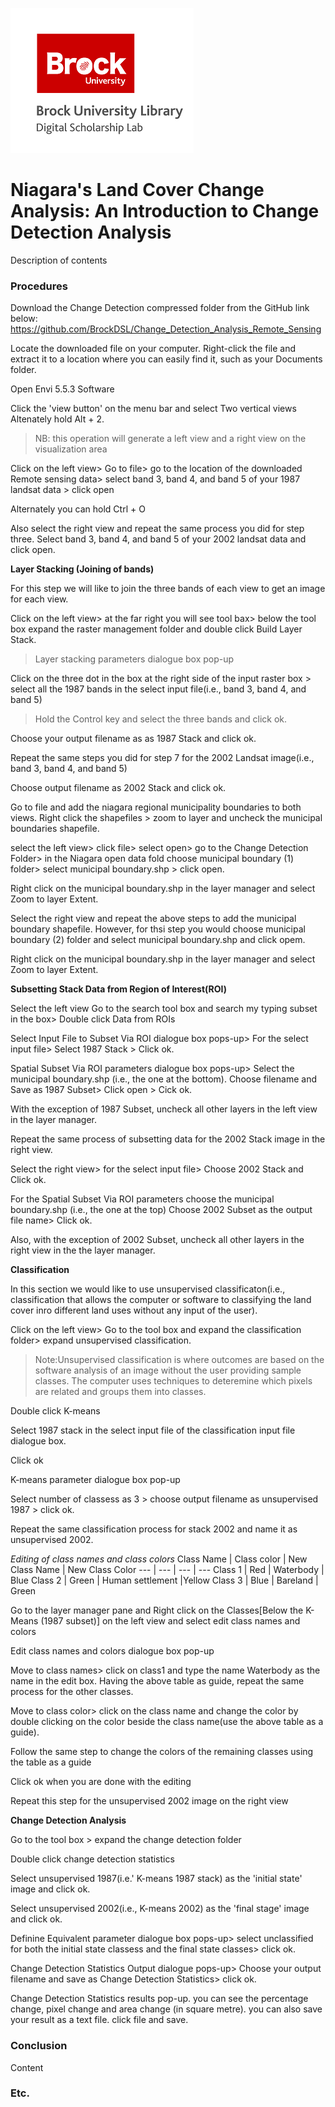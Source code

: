 ![DSL Logo][dsllogo]


#  Niagara's Land Cover Change Analysis: An Introduction to Change Detection Analysis
Description of contents

### Procedures

Download the Change Detection compressed folder from the GitHub link below:
https://github.com/BrockDSL/Change_Detection_Analysis_Remote_Sensing

Locate the downloaded file on your computer. Right-click the file and extract it to a location where you can easily find it, such as your Documents folder.

Open Envi 5.5.3 Software

Click the 'view button' on the menu bar and select Two vertical views 
Altenately hold Alt + 2.


> NB: this operation will generate a left view and a right view on the visualization area 


Click on the left view> Go to file> go to the location of the downloaded Remote sensing data> select band 3, band 4, and band 5 of your 1987 landsat data > click open

Alternately you can hold Ctrl + O

Also select the right view and repeat the same process you did for step three. Select band 3, band 4, and band 5 of your 2002 landsat data and click open.

**Layer Stacking (Joining of bands)**

For this step  we will like to join the three bands  of each view to get an image for each view.

Click on the left view> at the far right you will see tool bax> below the tool box expand the raster management folder and double click Build Layer Stack.

> Layer stacking  parameters dialogue box pop-up

Click on the three dot in the box at the right side of the input raster box > select all the 1987 bands in the select input file(i.e., band 3, band 4, and band 5)

> Hold the Control key and select the three bands and click ok.

Choose your output filename as as 1987 Stack and click ok.


Repeat the same steps you did for step 7 for the 2002 Landsat image(i.e., band 3, band 4, and band 5)

Choose output filename as 2002 Stack and click ok.


Go to file and add the niagara regional municipality boundaries to both views. Right click the shapefiles > zoom to layer and uncheck the municipal boundaries shapefile.

select the left view> click file> select open> go to the Change Detection Folder> in the Niagara open data fold choose municipal boundary (1) folder> select municipal boundary.shp > click open.

Right click on the municipal boundary.shp in the layer manager and select Zoom to layer Extent.

Select the right view and repeat the above steps to add the municipal boundary shapefile. However, for thsi step you would choose municipal boundary (2) folder and select municipal boundary.shp and click opem. 

Right click on the municipal boundary.shp in the layer manager and select Zoom to layer Extent.

**Subsetting  Stack Data from Region of Interest(ROI)**

Select the left view
Go to the search tool box and search my typing subset in the box> Double click Data from ROIs

Select Input File to Subset Via ROI dialogue box pops-up> For the select input file> Select 1987 Stack > Click ok.

Spatial Subset Via ROI parameters dialogue box pops-up> Select the municipal boundary.shp (i.e., the one at the bottom). 
Choose filename and Save as 1987 Subset> Click open > Cick ok.


With the exception of 1987 Subset, uncheck all other layers in the left view in the layer manager.


Repeat the same process of subsetting data for the 2002 Stack image in the right view.

Select the right view> for the select input file> Choose 2002 Stack and Click ok.

For the Spatial Subset Via ROI parameters  choose the municipal boundary.shp (i.e., the one at the top)
Choose 2002 Subset as the output file name> Click ok.

Also, with the exception of 2002 Subset, uncheck all other layers in the right view in the the layer manager.


**Classification**

In this section we would like to use unsupervised classificaton(i.e., classification that allows the computer or software to classifying the land cover inro different land uses without any input of the user).

Click on the left view> Go to the tool box and expand the classification folder> expand unsupervised classification.


>Note:Unsupervised classification is where outcomes are based on the software analysis of an image without the user providing sample classes. The computer uses techniques to deteremine which pixels are related and groups them into classes.

Double click K-means

Select 1987 stack in the select input file of the classification input file dialogue box.

Click ok

K-means parameter dialogue box pop-up

Select number of classess as 3 > choose output filename as unsupervised 1987 > click ok.

Repeat the same classification process for stack 2002 and name it as unsupervised 2002.


*Editing of class names and class colors*
Class Name |	Class color | New Class Name  | New Class Color
--- | --- | --- | ---
Class 1 |	Red | Waterbody | Blue
Class 2 |	Green | Human settlement |Yellow
Class 3 |	Blue | Bareland | Green

Go to the layer manager pane and Right click on the Classes[Below the K-Means (1987 subset)] on the left view and select edit class names and colors

Edit class names and colors dialogue box pop-up

Move to class names> click on class1 and type the name Waterbody as the name in the edit box.
Having the above table as guide, repeat the same process for the other classes.

Move to class color> click on the class name and change the color by double clicking on the color beside the class name(use the above table as a guide).

Follow the same step to change the colors of the remaining classes using the table as a guide

Click ok when you are done with the editing



Repeat this step for the unsupervised 2002 image on the right view



**Change Detection Analysis**

Go to the tool box > expand the change detection folder

Double click change detection statistics

Select unsupervised 1987(i.e.' K-means 1987 stack) as the 'initial state' image and click ok.

Select unsupervised 2002(i.e., K-means 2002) as the 'final stage' image and click ok.

Definine Equivalent parameter dialogue box pops-up> select unclassified for both the initial state classess and the final state classes> click ok.

Change Detection Statistics Output dialogue pops-up> Choose your output filename and save as Change Detection Statistics> click ok.


Change Detection Statistics results pop-up. you can see the percentage change, pixel change and area change (in square metre). you can also save your result as a text file. click file and save.


### Conclusion

Content

### Etc.
 
 
 









<!--- Please use reference style images so that it is easier to update pictures later --->

[dsllogo]: dsl_logo.png
